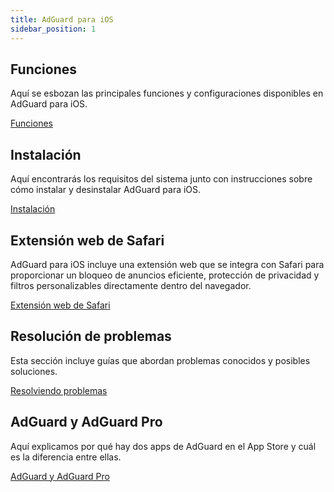 ```yaml
---
title: AdGuard para iOS
sidebar_position: 1
---
```


## Funciones

Aquí se esbozan las principales funciones y configuraciones disponibles en AdGuard para iOS.

[Funciones](/adguard-for-ios/features/features.md)

## Instalación

Aquí encontrarás los requisitos del sistema junto con instrucciones sobre cómo instalar y desinstalar AdGuard para iOS.

[Instalación](/adguard-for-ios/installation.md)

## Extensión web de Safari

AdGuard para iOS incluye una extensión web que se integra con Safari para proporcionar un bloqueo de anuncios eficiente, protección de privacidad y filtros personalizables directamente dentro del navegador.

[Extensión web de Safari](/adguard-for-ios/web-extension.md)

## Resolución de problemas

Esta sección incluye guías que abordan problemas conocidos y posibles soluciones.

[Resolviendo problemas](/adguard-for-ios/solving-problems/solving-problems.md)

## AdGuard y AdGuard Pro

Aquí explicamos por qué hay dos apps de AdGuard en el App Store y cuál es la diferencia entre ellas.

[AdGuard y AdGuard Pro](/adguard-for-ios/adguard-and-adguard-pro.md)
